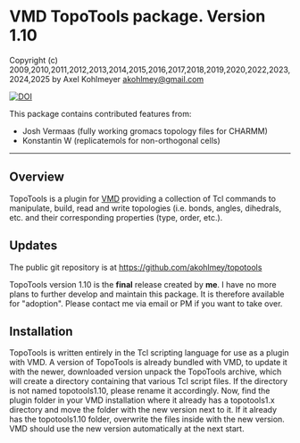 # VMD TopoTools package. Version 1.10

Copyright (c) 2009,2010,2011,2012,2013,2014,2015,2016,2017,2018,2019,2020,2022,2023,2024,2025
 by Axel Kohlmeyer <akohlmey@gmail.com>

[![DOI](https://zenodo.org/badge/13922095.svg)](https://zenodo.org/badge/latestdoi/13922095)

This package contains contributed features from:
- Josh Vermaas (fully working gromacs topology files for CHARMM)
- Konstantin W (replicatemols for non-orthogonal cells)

-------------------

## Overview

TopoTools is a plugin for [VMD](http://www.ks.uiuc.edu/Research/vmd/)
providing a collection of Tcl commands to manipulate, build, read
and write topologies (i.e. bonds, angles, dihedrals, etc.
and their corresponding properties (type, order, etc.).

## Updates

The public git repository is at https://github.com/akohlmey/topotools

TopoTools version 1.10 is the **final** release created by **me**.
I have no more plans to further develop and maintain this package.
It is therefore available for "adoption". Please contact me via email
or PM if you want to take over.

## Installation

TopoTools is written entirely in the Tcl scripting language
for use as a plugin with VMD. A version of TopoTools is already
bundled with VMD, to update it with the newer, downloaded version
unpack the TopoTools archive, which will create a directory
containing that various Tcl script files. If the directory is not
named topotools1.10, please rename it accordingly. Now, find the
plugin folder in your VMD installation where it already has
a topotools1.x directory and move the folder with the new version
next to it.  If it already has the topotools1.10 folder, overwrite
the files inside with the new version. VMD should use the new
version automatically at the next start.

